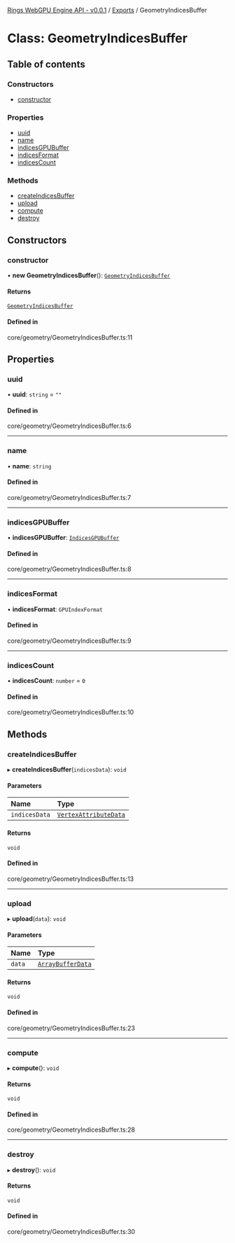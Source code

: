 [Rings WebGPU Engine API - v0.0.1](../README.md) / [Exports](../modules.md) / GeometryIndicesBuffer

# Class: GeometryIndicesBuffer

## Table of contents

### Constructors

- [constructor](GeometryIndicesBuffer.md#constructor)

### Properties

- [uuid](GeometryIndicesBuffer.md#uuid)
- [name](GeometryIndicesBuffer.md#name)
- [indicesGPUBuffer](GeometryIndicesBuffer.md#indicesgpubuffer)
- [indicesFormat](GeometryIndicesBuffer.md#indicesformat)
- [indicesCount](GeometryIndicesBuffer.md#indicescount)

### Methods

- [createIndicesBuffer](GeometryIndicesBuffer.md#createindicesbuffer)
- [upload](GeometryIndicesBuffer.md#upload)
- [compute](GeometryIndicesBuffer.md#compute)
- [destroy](GeometryIndicesBuffer.md#destroy)

## Constructors

### constructor

• **new GeometryIndicesBuffer**(): [`GeometryIndicesBuffer`](GeometryIndicesBuffer.md)

#### Returns

[`GeometryIndicesBuffer`](GeometryIndicesBuffer.md)

#### Defined in

core/geometry/GeometryIndicesBuffer.ts:11

## Properties

### uuid

• **uuid**: `string` = `""`

#### Defined in

core/geometry/GeometryIndicesBuffer.ts:6

___

### name

• **name**: `string`

#### Defined in

core/geometry/GeometryIndicesBuffer.ts:7

___

### indicesGPUBuffer

• **indicesGPUBuffer**: [`IndicesGPUBuffer`](IndicesGPUBuffer.md)

#### Defined in

core/geometry/GeometryIndicesBuffer.ts:8

___

### indicesFormat

• **indicesFormat**: `GPUIndexFormat`

#### Defined in

core/geometry/GeometryIndicesBuffer.ts:9

___

### indicesCount

• **indicesCount**: `number` = `0`

#### Defined in

core/geometry/GeometryIndicesBuffer.ts:10

## Methods

### createIndicesBuffer

▸ **createIndicesBuffer**(`indicesData`): `void`

#### Parameters

| Name | Type |
| :------ | :------ |
| `indicesData` | [`VertexAttributeData`](../modules.md#vertexattributedata) |

#### Returns

`void`

#### Defined in

core/geometry/GeometryIndicesBuffer.ts:13

___

### upload

▸ **upload**(`data`): `void`

#### Parameters

| Name | Type |
| :------ | :------ |
| `data` | [`ArrayBufferData`](../modules.md#arraybufferdata) |

#### Returns

`void`

#### Defined in

core/geometry/GeometryIndicesBuffer.ts:23

___

### compute

▸ **compute**(): `void`

#### Returns

`void`

#### Defined in

core/geometry/GeometryIndicesBuffer.ts:28

___

### destroy

▸ **destroy**(): `void`

#### Returns

`void`

#### Defined in

core/geometry/GeometryIndicesBuffer.ts:30
